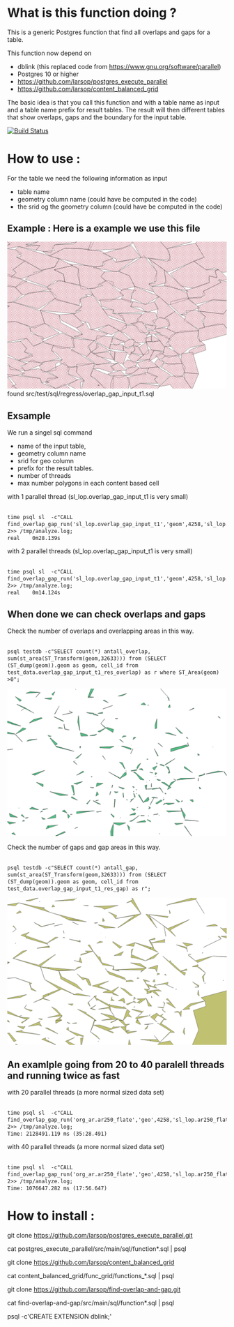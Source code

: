 # What is this function doing ?

This is a generic Postgres function that find all overlaps and gaps for a table. 

This function now depend on 
- dblink (this replaced code from https://www.gnu.org/software/parallel)
- Postgres 10 or higher
- https://github.com/larsop/postgres_execute_parallel
- https://github.com/larsop/content_balanced_grid

The basic idea is that you call this function and with a table name as input and a table name prefix for result tables. The result will then different tables that show overlaps, gaps and the boundary for the input table.  


[![Build Status](https://travis-ci.org/larsop/find-overlap-and-gap.svg?branch=master)](https://travis-ci.org/larsop/find-overlap-and-gap)

# How to use :
For the table we need the following information as input 
* table name
* geometry column name (could have be computed in the code)
* the srid og the geometry column (could have be computed in the code)

## Example : Here is a example we use this file 
![Parts of the input file](https://github.com/larsop/find-overlap-and-gap/blob/master/src/test/sql/regress/overlap_gap_input_t1.png)
found src/test/sql/regress/overlap_gap_input_t1.sql 

## Exsample 
We run a singel sql command 
- name of the input table, 
- geometry column name
- srid for geo column
- prefix for the result tables.
- number of threads
- max number polygons in each content based cell

with 1 parallel thread (sl_lop.overlap_gap_input_t1 is very small)
<pre><code>
time psql sl  -c"CALL find_overlap_gap_run('sl_lop.overlap_gap_input_t1','geom',4258,'sl_lop.overlap_gap_input_t1_res',1,50)" 2>> /tmp/analyze.log;
real	0m28.139s
</pre></code>

with 2 parallel threads (sl_lop.overlap_gap_input_t1 is very small)
<pre><code>
time psql sl  -c"CALL find_overlap_gap_run('sl_lop.overlap_gap_input_t1','geom',4258,'sl_lop.overlap_gap_input_t1_res',1,50)" 2>> /tmp/analyze.log;
real	0m14.124s
</pre></code>

## When done we can check overlaps and gaps

Check the number of overlaps and overlapping areas in this way. 
<pre><code>
psql testdb -c"SELECT count(*) antall_overlap, sum(st_area(ST_Transform(geom,32633))) from (SELECT  (ST_dump(geom)).geom as geom, cell_id from test_data.overlap_gap_input_t1_res_overlap) as r where ST_Area(geom) >0";                  
</pre></code>
![Parts of the of the overlap's](https://github.com/larsop/find-overlap-and-gap/blob/master/src/test/sql/regress/overlap_gap_input_t1_res_overlap.png)
                  
Check the number of gaps and gap areas in this way. 
<pre><code>
psql testdb -c"SELECT count(*) antall_gap, sum(st_area(ST_Transform(geom,32633))) from (SELECT  (ST_dump(geom)).geom as geom, cell_id from test_data.overlap_gap_input_t1_res_gap) as r";                  
</pre></code>
![Parts of the of the gap's](https://github.com/larsop/find-overlap-and-gap/blob/master/src/test/sql/regress/overlap_gap_input_t1_res_gap.png)

## An examlple going from 20 to 40 paralell threads and running twice as fast

with 20 parallel threads (a more normal sized data set)
<pre><code>
time psql sl  -c"CALL find_overlap_gap_run('org_ar.ar250_flate','geo',4258,'sl_lop.ar250_flate_res',20,1000);" 2>> /tmp/analyze.log;
Time: 2128491.119 ms (35:28.491)
</pre></code>

with 40 parallel threads (a more normal sized data set)
<pre><code>
time psql sl  -c"CALL find_overlap_gap_run('org_ar.ar250_flate','geo',4258,'sl_lop.ar250_flate_res',40,1000);" 2>> /tmp/analyze.log;
Time: 1076647.282 ms (17:56.647)
</pre></code>





# How to install :

git clone https://github.com/larsop/postgres_execute_parallel.git

cat postgres_execute_parallel/src/main/sql/function*.sql | psql

git clone https://github.com/larsop/content_balanced_grid

cat content_balanced_grid/func_grid/functions_*.sql | psql 

git clone https://github.com/larsop/find-overlap-and-gap.git

cat find-overlap-and-gap/src/main/sql/function*.sql | psql

psql -c'CREATE EXTENSION dblink;'
